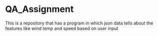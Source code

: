 # QA_Assignment
This is a repository that has a program in which json data tells about the features like wind temp and speed based on user input
